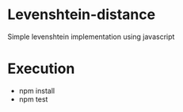 # Levenshtein-distance
Simple levenshtein implementation using javascript
# Execution
 - npm install
 - npm test 